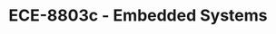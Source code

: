 ---
layout: course
title: ECE-8803c - Embedded Systems
aliases: 
course_id: ECE-8803c
permalink: /ECE-8803c/
avg_difficulty: 0
avg_rating: 0
avg_workload: 0
type: course_page
---